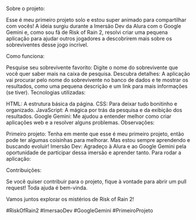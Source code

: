 
Sobre o projeto:

Esse é meu primeiro projeto solo e estou super animado para compartilhar com vocês! A ideia surgiu durante a Imersão Dev da Alura com o Google Gemini e, como sou fã de Risk of Rain 2, resolvi criar uma pequena aplicação para ajudar outros jogadores a descobrirem mais sobre os sobreviventes desse jogo incrível.

Como funciona:

Pesquise seu sobrevivente favorito: Digite o nome do sobrevivente que você quer saber mais na caixa de pesquisa.
Descubra detalhes: A aplicação vai procurar pelo nome do sobrevivente no banco de dados e te mostrar os resultados, como uma pequena descrição e um link para mais informações (se tiver).
Tecnologias utilizadas:

HTML: A estrutura básica da página.
CSS: Para deixar tudo bonitinho e organizado.
JavaScript: A mágica por trás da pesquisa e da exibição dos resultados.
Google Gemini: Me ajudou a entender melhor como criar aplicações web e a resolver alguns problemas.
Observações:

Primeiro projeto: Tenha em mente que esse é meu primeiro projeto, então pode ter algumas coisinhas para melhorar. Mas estou sempre aprendendo e buscando evoluir!
Imersão Dev: Agradeço à Alura e ao Google Gemini pela oportunidade de participar dessa imersão e aprender tanto.
Para rodar a aplicação:


Contribuições:

Se você quiser contribuir para o projeto, fique à vontade para abrir um pull request! Toda ajuda é bem-vinda.

Vamos juntos explorar os mistérios de Risk of Rain 2!

#RiskOfRain2 #ImersaoDev #GoogleGemini #PrimeiroProjeto
